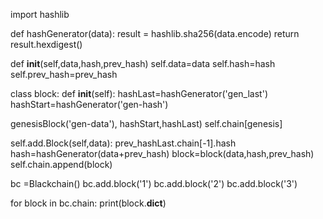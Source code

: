 
import hashlib

def hashGenerator(data):
result = hashlib.sha256(data.encode)
return result.hexdigest()

def __init__(self,data,hash,prev_hash)
    self.data=data
    self.hash=hash
    self.prev_hash=prev_hash

class block:
    def __init__(self):
hashLast=hashGenerator('gen_last')
hashStart=hashGenerator('gen-hash')

genesisBlock('gen-data'), hashStart,hashLast)
self.chain[genesis]

self.add.Block(self,data):
 prev_hashLast.chain[-1].hash
 hash=hashGenerator(data+prev_hash)
 block=block(data,hash,prev_hash)
 self.chain.append(block)

bc =Blackchain()
bc.add.block('1')
bc.add.block('2')
bc.add.block('3')

for block in bc.chain:
print(block.__dict__)


    

